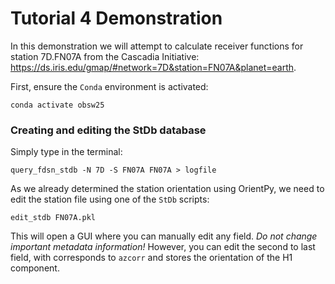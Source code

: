 # Tutorial 4 Demonstration

In this demonstration we will attempt to calculate receiver functions for station
7D.FN07A from the Cascadia Initiative: https://ds.iris.edu/gmap/#network=7D&station=FN07A&planet=earth.


First, ensure the `Conda` environment is activated:

```
conda activate obsw25
```

### Creating and editing the StDb database

Simply type in the terminal:

```
query_fdsn_stdb -N 7D -S FN07A FN07A > logfile
```

As we already determined the station orientation using OrientPy, we need to edit the station file using one of the `StDb` scripts:

```
edit_stdb FN07A.pkl
```

This will open a GUI where you can manually edit any field. *Do not change important metadata information!* However, you can edit the second to last field, with corresponds to `azcorr` and stores the orientation of the H1 component.

